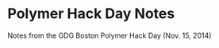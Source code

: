 Polymer Hack Day Notes
======================

Notes from the GDG Boston Polymer Hack Day (Nov. 15, 2014)
